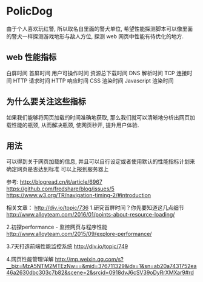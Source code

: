 # PolicDog

由于个人喜欢玩红警, 所以取名自里面的警犬单位, 希望性能探测脚本可以像里面的警犬一样探测游戏地形与敌人方位, 探测 web 网页中性能有待优化的地方.

## web 性能指标

白屏时间
首屏时间
用户可操作时间
资源总下载时间
DNS 解析时间
TCP 连接时间
HTTP 请求时间
HTTP 响应时间
CSS 渲染时间
Javascript 渲染时间

## 为什么要关注这些指标
如果我们能够将网页加载的时间准确地获取, 那么我们就可以清晰地分析出网页加载性能的瓶颈, 从而解决瓶颈, 使网页秒开, 提升用户体验.

## 用法
可以得到关于网页加载的信息, 并且可以自行设定或者使用默认的性能指标计划来确定网页是否达到标准
可以上报到服务器上


参考:
http://blogread.cn/it/article/6967
https://github.com/fredshare/blog/issues/5
https://www.w3.org/TR/navigation-timing-2/#introduction

相关文章：
http://div.io/topic/736
1.研究首屏时间？你先要知道这几点细节
http://www.alloyteam.com/2016/01/points-about-resource-loading/

2.初探performance - 监控网页与程序性能
http://www.alloyteam.com/2015/09/explore-performance/

3.7天打造前端性能监控系统
http://div.io/topic/749

4.网页性能管理详解
http://mp.weixin.qq.com/s?__biz=MzA5NTM2MTEzNw==&mid=376711329&idx=1&sn=ab20a7431752ea46a2630dbc303c7b82&scene=2&srcid=0918dvJ6cSV39oDyRrXMXar9#rd








